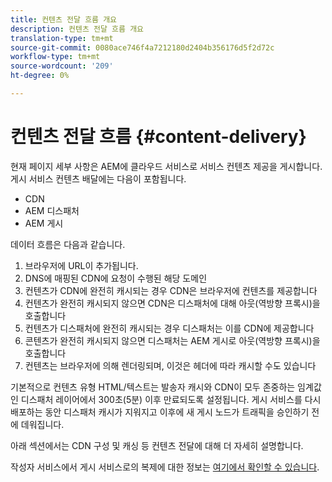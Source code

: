 ```yaml
---
title: 컨텐츠 전달 흐름 개요
description: 컨텐츠 전달 흐름 개요
translation-type: tm+mt
source-git-commit: 0080ace746f4a7212180d2404b356176d5f2d72c
workflow-type: tm+mt
source-wordcount: '209'
ht-degree: 0%

---
```



# 컨텐츠 전달 흐름 {#content-delivery}

현재 페이지 세부 사항은 AEM에 클라우드 서비스로 서비스 컨텐츠 제공을 게시합니다. 게시 서비스 컨텐츠 배달에는 다음이 포함됩니다.

* CDN
* AEM 디스패처
* AEM 게시

데이터 흐름은 다음과 같습니다.

1. 브라우저에 URL이 추가됩니다.
1. DNS에 매핑된 CDN에 요청이 수행된 해당 도메인
1. 컨텐츠가 CDN에 완전히 캐시되는 경우 CDN은 브라우저에 컨텐츠를 제공합니다
1. 컨텐츠가 완전히 캐시되지 않으면 CDN은 디스패처에 대해 아웃(역방향 프록시)을 호출합니다
1. 컨텐츠가 디스패처에 완전히 캐시되는 경우 디스패처는 이를 CDN에 제공합니다
1. 콘텐츠가 완전히 캐시되지 않으면 디스패처는 AEM 게시로 아웃(역방향 프록시)을 호출합니다
1. 컨텐츠는 브라우저에 의해 렌더링되며, 이것은 헤더에 따라 캐시할 수도 있습니다

기본적으로 컨텐츠 유형 HTML/텍스트는 발송자 캐시와 CDN이 모두 존중하는 임계값인 디스패처 레이어에서 300초(5분) 이후 만료되도록 설정됩니다. 게시 서비스를 다시 배포하는 동안 디스패처 캐시가 지워지고 이후에 새 게시 노드가 트래픽을 승인하기 전에 데워집니다.

아래 섹션에서는 CDN 구성 및 캐싱 등 컨텐츠 전달에 대해 더 자세히 설명합니다.

작성자 서비스에서 게시 서비스로의 복제에 대한 정보는 [여기에서 확인할 수 있습니다](/help/operations/replication.md).
